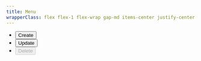 ```yaml
---
title: Menu
wrapperClass: flex flex-1 flex-wrap gap-md items-center justify-center
---
```

<div class="vv-dropdown vv-dropdown--mobile-actions">
  <ul class="vv-dropdown__list" role="menu">
    <li role="presentation">
      <button role="menuitem" type="button" class="vv-dropdown-action">
        <IconifyIcon icon="akar-icons:plus" /> 
        Create
      </button>
    </li>
    <li role="presentation">
      <button role="menuitem" type="button" class="vv-dropdown-action">
        <IconifyIcon icon="akar-icons:save" /> 
        Update
      </button>
    </li>
    <li role="presentation">
      <button role="menuitem" type="button" class="vv-dropdown-action" disabled>
        <IconifyIcon icon="akar-icons:trash" /> 
        Delete
      </button>
    </li>
  </ul>
</div>